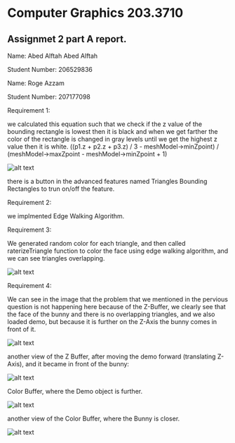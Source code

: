 # Computer Graphics 203.3710
## Assignmet 2 part A report.

Name: Abed Alftah Abed Alftah

Student Number: 206529836

Name: Roge Azzam

Student Number: 207177098

Requirement 1:

we calculated this equation such that we check if the z value of the bounding rectangle is lowest then it is black
and when we get farther the color of the rectangle is changed in gray levels until we get the highest z value then it is white.
((p1.z + p2.z + p3.z) / 3 - meshModel->minZpoint) / (meshModel->maxZpoint - meshModel->minZpoint + 1)


![alt text](https://github.com/HaifaGraphicsCourses/computer-graphics-2023-abedalftah-rogeazzam/blob/master/Assignment1Report/Q1.gif)


there is a button in the advanced features named Triangles Bounding Rectangles to trun on/off the feature.

Requirement 2:

we implmented Edge Walking Algorithm.


Requirement 3:

We generated random color for each triangle, and then called raterizeTriangle function to color the face using edge walking algorithm, and we can see triangles overlapping.

![alt text](https://github.com/HaifaGraphicsCourses/computer-graphics-2023-abedalftah-rogeazzam/blob/master/Assignment1Report/Q3.gif)


Requirement 4:

We can see in the image that the problem that we mentioned in the pervious question is not happening here because of the Z-Buffer,
we clearly see that the face of the bunny and there is no overlapping triangles, and we also loaded demo, but because it is further on the Z-Axis the bunny comes in front of it.

![alt text](https://github.com/HaifaGraphicsCourses/computer-graphics-2023-abedalftah-rogeazzam/blob/master/Assignment1Report/Q4_Z_Buffer_1.png)


another view of the Z Buffer, after moving the demo forward (translating Z-Axis), and it became in front of the bunny:

![alt text](https://github.com/HaifaGraphicsCourses/computer-graphics-2023-abedalftah-rogeazzam/blob/master/Assignment1Report/Q4_Z_Buffer_2.png)


Color Buffer, where the Demo object is further.

![alt text](https://github.com/HaifaGraphicsCourses/computer-graphics-2023-abedalftah-rogeazzam/blob/master/Assignment1Report/Q4_Z_Buffer_Color_Buffer_1.png)


another view of the Color Buffer, where the Bunny is closer.

![alt text](https://github.com/HaifaGraphicsCourses/computer-graphics-2023-abedalftah-rogeazzam/blob/master/Assignment1Report/Q4_Z_Buffer_Color_Buffer_2.png)

